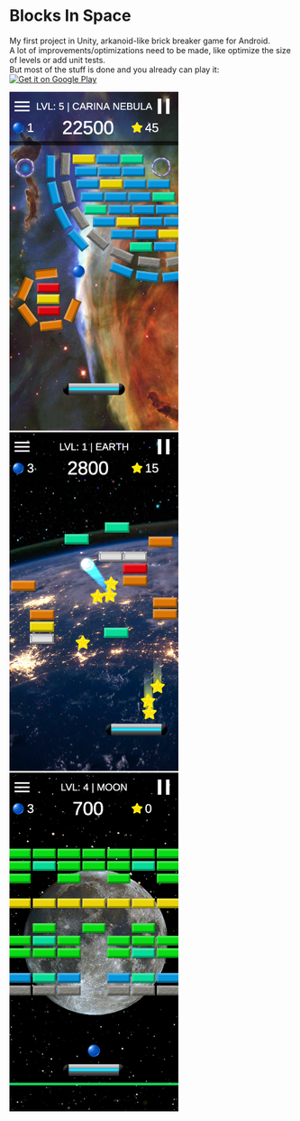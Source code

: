 # Blocks In Space  
My first project in Unity, arkanoid-like brick breaker game for Android.  
A lot of improvements/optimizations need to be made, like optimize the size of levels or add unit tests.  
But most of the stuff is done and you already can play it:  
[<img alt='Get it on Google Play' src='https://play.google.com/intl/en_us/badges/static/images/badges/en_badge_web_generic.png' width="200"/>](https://play.google.com/store/apps/details?id=org.AppsPlantingTrees.BlocksInSpace)    

<img alt='Screen' src='/Screens/screen1.jpg' width="300"/> <img alt='Screen' src='/Screens/screen2.jpg' width="300"/> <img alt='Screen' src='/Screens/screen3.jpg' width="300"/> 
